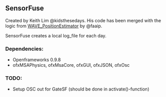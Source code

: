 ## SensorFuse
Created by Keith Lim @kidsthesedays. His code has been merged with the logic from [WAVE_PositionEstimator](https://github.com/vertigo-dk/WAVE_PositionEstimator) by @faaip.

SensorFuse creates a local log_file for each day.

### Dependencies:
* Openframeworks 0.9.8
* ofxMSAPhysics, ofxMsaCore, ofxGUI, ofxJSON, ofxOsc

### TODO:
* Setup OSC out for GateSF (should be done in activate()-function)
